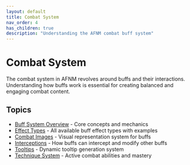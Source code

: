 ```yaml
---
layout: default
title: Combat System
nav_order: 4
has_children: true
description: "Understanding the AFNM combat buff system"
---
```


# Combat System

The combat system in AFNM revolves around buffs and their interactions. Understanding how buffs work is essential for creating balanced and engaging combat content.

## Topics

- [Buff System Overview](buffs) - Core concepts and mechanics
- [Effect Types](effects) - All available buff effect types with examples
- [Combat Images](images) - Visual representation system for buffs
- [Interceptions](interceptions) - How buffs can intercept and modify other buffs
- [Tooltips](tooltips) - Dynamic tooltip generation system
- [Technique System](techniques) - Active combat abilities and mastery